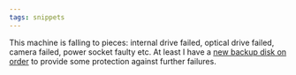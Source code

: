 ```yaml
---
tags: snippets
---
```


This machine is falling to pieces: internal drive failed, optical drive failed, camera failed, power socket faulty etc. At least I have a [new backup disk on order](http://www.lacie.com/uses/products/product.htm?id=10330) to provide some protection against further failures.
